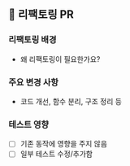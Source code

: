 ## 🔧 리팩토링 PR

### 리팩토링 배경
- 왜 리팩토링이 필요한가요?

### 주요 변경 사항
- 코드 개선, 함수 분리, 구조 정리 등

### 테스트 영향
- [ ] 기존 동작에 영향을 주지 않음
- [ ] 일부 테스트 수정/추가함
